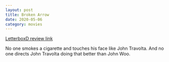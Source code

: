 ```yaml
---
layout: post
title: Broken Arrow 
date: 2020-05-06
category: movies
---
```

 
[LetterboxD review link](https://letterboxd.com/samarthbhaskar/film/broken-arrow-1996/)

No one smokes a cigarette and touches his face like John Travolta. And no one directs John Travolta doing that better than John Woo. 